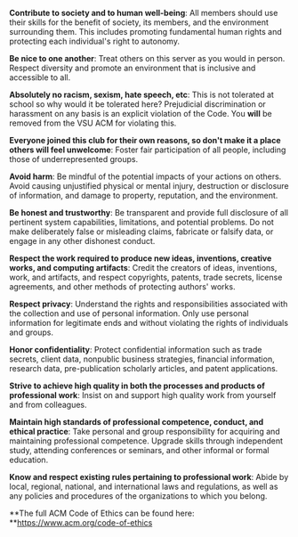 **Contribute to society and to human well-being**: All members should use their skills for the benefit of society, its members, and the environment surrounding them. This includes promoting fundamental human rights and protecting each individual's right to autonomy.

**Be nice to one another**: Treat others on this server as you would in person. Respect diversity and promote an environment that is inclusive and accessible to all.

**Absolutely no racism, sexism, hate speech, etc**: This is not tolerated at school so why would it be tolerated here? Prejudicial discrimination or harassment on any basis is an explicit violation of the Code. You **will** be removed from the VSU ACM for violating this.

**Everyone joined this club for their own reasons, so don't make it a place others will feel unwelcome**: Foster fair participation of all people, including those of underrepresented groups.

**Avoid harm**: Be mindful of the potential impacts of your actions on others. Avoid causing unjustified physical or mental injury, destruction or disclosure of information, and damage to property, reputation, and the environment.

**Be honest and trustworthy**: Be transparent and provide full disclosure of all pertinent system capabilities, limitations, and potential problems. Do not make deliberately false or misleading claims, fabricate or falsify data, or engage in any other dishonest conduct.

**Respect the work required to produce new ideas, inventions, creative works, and computing artifacts**: Credit the creators of ideas, inventions, work, and artifacts, and respect copyrights, patents, trade secrets, license agreements, and other methods of protecting authors' works.

**Respect privacy**: Understand the rights and responsibilities associated with the collection and use of personal information. Only use personal information for legitimate ends and without violating the rights of individuals and groups.

**Honor confidentiality**: Protect confidential information such as trade secrets, client data, nonpublic business strategies, financial information, research data, pre-publication scholarly articles, and patent applications.

**Strive to achieve high quality in both the processes and products of professional work**: Insist on and support high quality work from yourself and from colleagues.

**Maintain high standards of professional competence, conduct, and ethical practice**: Take personal and group responsibility for acquiring and maintaining professional competence. Upgrade skills through independent study, attending conferences or seminars, and other informal or formal education.

**Know and respect existing rules pertaining to professional work**: Abide by local, regional, national, and international laws and regulations, as well as any policies and procedures of the organizations to which you belong.

**The full ACM Code of Ethics can be found here: **https://www.acm.org/code-of-ethics
